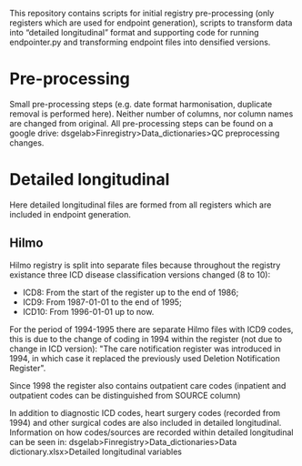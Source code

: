 This repository contains scripts for initial registry pre-processing (only registers which are used for endpoint generation), scripts to transform data into “detailed longitudinal” format and supporting code for running endpointer.py and transforming endpoint files into densified versions.

# Pre-processing
Small pre-processing steps (e.g. date format harmonisation, duplicate removal is performed here). Neither number of columns, nor column names are changed from original.
All pre-processing steps can be found on a google drive: dsgelab>Finregistry>Data_dictionaries>QC preprocessing changes. 

# Detailed longitudinal 
Here detailed longitudinal files are formed from all registers which are included in endpoint generation.

## Hilmo 

Hilmo registry is split into separate files because throughout the registry existance three ICD disease classification versions changed (8 to 10):
* ICD8: From the start of the register up to the end of 1986;
* ICD9: From 1987-01-01 to the end of 1995;
* ICD10: From 1996-01-01 up to now.

For the period of 1994-1995 there are separate Hilmo files with ICD9 codes, this is due to the change of coding in 1994 within the register (not due to change in ICD version): "The care notification register was introduced in 1994, in which case it replaced the previously used Deletion Notification Register".

Since 1998 the register also contains outpatient care codes (inpatient and outpatient codes can be distinguished from SOURCE column)

In addition to diagnostic ICD codes, heart surgery codes (recorded from 1994) and other surgical codes are also included in detailed longitudinal. Information on how codes/sources are recorded within detailed longitudinal can be seen in: dsgelab>Finregistry>Data_dictionaries>Data dictionary.xlsx>Detailed longitudinal variables
